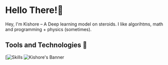 # ‍Hello There!👋

Hey, I'm Kishore – A Deep learning model on steroids. I like algorihtms, math and programming + physics (sometimes).

## Tools and Technologies 🔧
[![Skills](https://skillicons.dev/icons?i=cpp,java,python,typescript,bash,next,express,nestjs,fastapi,graphql,prisma,pytorch,tailwind,postgres,mongodb,sqlite,redis,rabbitmq,docker,linux,aws,githubactions,prometheus,grafana)
![Kishore's Banner](https://user-images.githubusercontent.com/74038190/212284100-561aa473-3905-4a80-b561-0d28506553ee.gif)
